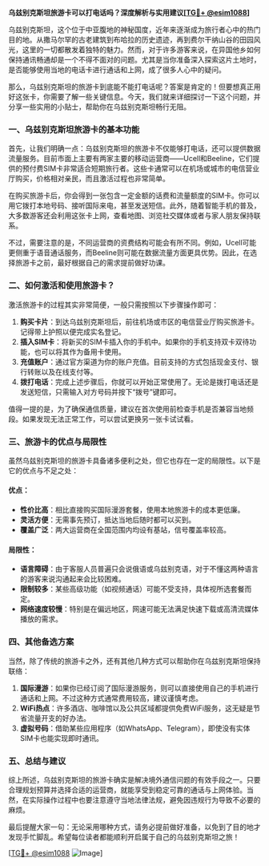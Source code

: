 **乌兹别克斯坦旅游卡可以打电话吗？深度解析与实用建议[[TG💪+ @esim1088](https://t.me/s/esim1088)]**

乌兹别克斯坦，这个位于中亚腹地的神秘国度，近年来逐渐成为旅行者心中的热门目的地。从撒马尔罕的古老建筑到布哈拉的历史遗迹，再到费尔干纳山谷的田园风光，这里的一切都散发着独特的魅力。然而，对于许多游客来说，在异国他乡如何保持通讯畅通却是一个不得不面对的问题。尤其是当你准备深入探索这片土地时，是否能够使用当地的电话卡进行通话和上网，成了很多人心中的疑问。

那么，乌兹别克斯坦的旅游卡到底能不能打电话呢？答案是肯定的！但要想真正用好这张卡，你需要了解一些关键信息。今天，我们就来详细探讨一下这个问题，并分享一些实用的小贴士，帮助你在乌兹别克斯坦畅行无阻。

### 一、乌兹别克斯坦旅游卡的基本功能

首先，让我们明确一点：乌兹别克斯坦的旅游卡不仅能够打电话，还可以提供数据流量服务。目前市面上主要有两家主要的移动运营商——Ucell和Beeline，它们提供的预付费SIM卡非常适合短期旅行者。这些卡通常可以在机场或城市的电信营业厅购买，价格相对亲民，而且激活过程也非常简单。

在购买旅游卡后，你会得到一张包含一定金额的话费和流量额度的SIM卡。你可以用它拨打本地号码、接听国际来电，甚至发送短信。此外，随着智能手机的普及，大多数游客还会利用这张卡上网，查看地图、浏览社交媒体或者与家人朋友保持联系。

不过，需要注意的是，不同运营商的资费结构可能会有所不同。例如，Ucell可能更侧重于语音通话服务，而Beeline则可能在数据流量方面更具优势。因此，在选择旅游卡之前，最好根据自己的需求提前做好功课。

### 二、如何激活和使用旅游卡？

激活旅游卡的过程其实非常简便，一般只需按照以下步骤操作即可：

1. **购买卡片**：到达乌兹别克斯坦后，前往机场或市区的电信营业厅购买旅游卡。记得带上护照以便完成实名登记。
2. **插入SIM卡**：将新买的SIM卡插入你的手机中。如果你的手机支持双卡双待功能，也可以将其作为备用卡使用。
3. **充值账户**：通过官方渠道为你的账户充值。目前支持的方式包括现金支付、银行转账以及在线支付等。
4. **拨打电话**：完成上述步骤后，你就可以开始正常使用了。无论是拨打电话还是发送短信，只需输入对方号码并按下“拨号”键即可。

值得一提的是，为了确保通信质量，建议在首次使用前检查手机是否兼容当地频段。如果发现无法正常工作，可以尝试更换另一张卡试试看。

### 三、旅游卡的优点与局限性

虽然乌兹别克斯坦的旅游卡具备诸多便利之处，但它也存在一定的局限性。以下是它的优点与不足之处：

#### 优点：
- **性价比高**：相比直接购买国际漫游套餐，使用本地旅游卡的成本更低廉。
- **灵活方便**：无需事先预订，抵达当地后随时都可以买到。
- **覆盖广泛**：两大运营商在全国范围内均设有基站，信号覆盖率较高。

#### 局限性：
- **语言障碍**：由于客服人员普遍只会说俄语或乌兹别克语，对于不懂这两种语言的游客来说沟通起来会比较困难。
- **限制较多**：某些高级功能（如视频通话）可能不受支持，具体视所选套餐而定。
- **网络速度较慢**：特别是在偏远地区，网速可能无法满足快速下载或高清流媒体播放的需求。

### 四、其他备选方案

当然，除了传统的旅游卡之外，还有其他几种方式可以帮助你在乌兹别克斯坦保持联络：

1. **国际漫游**：如果你已经订阅了国际漫游服务，则可以直接使用自己的手机进行通话和上网。不过这种方式通常费用较高，建议谨慎考虑。
2. **WiFi热点**：许多酒店、咖啡馆以及公共区域都提供免费WiFi服务，这无疑是节省流量开支的好办法。
3. **虚拟号码**：借助某些应用程序（如WhatsApp、Telegram），即使没有实体SIM卡也能实现即时通讯。

### 五、总结与建议

综上所述，乌兹别克斯坦的旅游卡确实是解决境外通信问题的有效手段之一。只要合理规划预算并选择合适的运营商，就能享受到稳定可靠的通话与上网体验。当然，在实际操作过程中也要注意遵守当地法律法规，避免因违规行为导致不必要的麻烦。

最后提醒大家一句：无论采用哪种方式，请务必提前做好准备，以免到了目的地才发现手忙脚乱。希望每位读者都能顺利开启属于自己的乌兹别克斯坦之旅！

[[TG💪+ @esim1088](https://t.me/s/esim1088) ![Image](https://i.postimg.cc/4NQfJmqS/Snipaste-2025-05-13-00-14-12.png)]